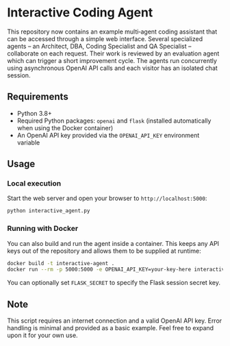 # Interactive Coding Agent

This repository now contains an example multi‑agent coding assistant that can be accessed through a simple web interface. Several specialized agents – an Architect, DBA, Coding Specialist and QA Specialist – collaborate on each request. Their work is reviewed by an evaluation agent which can trigger a short improvement cycle. The agents run concurrently using asynchronous OpenAI API calls and each visitor has an isolated chat session.

## Requirements

- Python 3.8+
- Required Python packages: `openai` and `flask` (installed automatically when using the Docker container)
- An OpenAI API key provided via the `OPENAI_API_KEY` environment variable

## Usage

### Local execution

Start the web server and open your browser to `http://localhost:5000`:

```bash
python interactive_agent.py
```

### Running with Docker

You can also build and run the agent inside a container. This keeps any API keys out of the repository and allows them to be supplied at runtime:

```bash
docker build -t interactive-agent .
docker run --rm -p 5000:5000 -e OPENAI_API_KEY=your-key-here interactive-agent
```

You can optionally set `FLASK_SECRET` to specify the Flask session secret key.

## Note

This script requires an internet connection and a valid OpenAI API key. Error handling is minimal and provided as a basic example. Feel free to expand upon it for your own use.

